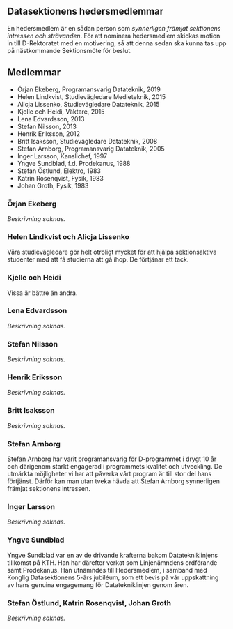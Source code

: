 Datasektionens hedersmedlemmar
------------------------------

En hedersmedlem är en sådan person som *synnerligen främjat sektionens
intressen och strävanden*. För att nominera hedersmedlem skickas motion
in till D-Rektoratet med en motivering, så att denna sedan ska kunna tas
upp på nästkommande Sektionsmöte för beslut.

## Medlemmar

-   Örjan Ekeberg, Programansvarig Datateknik, 2019
-   Helen Lindkvist, Studievägledare Medieteknik, 2015
-   Alicja Lissenko, Studievägledare Datateknik, 2015
-   Kjelle och Heidi, Väktare, 2015
-   Lena Edvardsson, 2013
-   Stefan Nilsson, 2013
-   Henrik Eriksson, 2012
-   Britt Isaksson, Studievägledare Datateknik, 2008
-   Stefan Arnborg, Programansvarig Datateknik, 2005
-   Inger Larsson, Kanslichef, 1997
-   Yngve Sundblad, f.d. Prodekanus, 1988
-   Stefan Östlund, Elektro, 1983
-   Katrin Rosenqvist, Fysik, 1983
-   Johan Groth, Fysik, 1983


### Örjan Ekeberg

*Beskrivning saknas.*

### Helen Lindkvist och Alicja Lissenko

Våra studievägledare gör helt otroligt mycket för att hjälpa sektionsaktiva studenter med att
få studierna att gå ihop. De förtjänar ett tack.

### Kjelle och Heidi

Vissa är bättre än andra.

### Lena Edvardsson

*Beskrivning saknas.*

### Stefan Nilsson

*Beskrivning saknas.*

### Henrik Eriksson

*Beskrivning saknas.*

### Britt Isaksson

*Beskrivning saknas.*

### Stefan Arnborg

Stefan Arnborg har varit programansvarig för D-programmet i drygt 10 år
och därigenom starkt engagerad i programmets kvalitet och utveckling. De
utmärkta möjligheter vi har att påverka vårt program är till stor del
hans förtjänst. Därför kan man utan tveka hävda att Stefan Arnborg
synnerligen främjat sektionens intressen.

### Inger Larsson

*Beskrivning saknas.*

### Yngve Sundblad

Yngve Sundblad var en av de drivande krafterna bakom Datatekniklinjens
tillkomst på KTH. Han har därefter verkat som Linjenämndens ordförande
samt Prodekanus. Han utnämndes till Hedersmedlem, i samband med Konglig
Datasektionens 5-års jubiléum, som ett bevis på vår uppskattning av hans
genuina engagemang för Datatekniklinjen genom åren.

### Stefan Östlund, Katrin Rosenqvist, Johan Groth

*Beskrivning saknas.*

